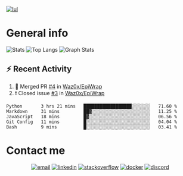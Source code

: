
[![lul](https://readme-typing-svg.herokuapp.com?font=futura&color=15F6F7&size=30&center=true&multiline=true&width=1500&height=150&lines=Hi%2C+i'm+R%C3%A9my+%F0%9F%91%8B;I'm+a+%F0%9F%9A%80+french+developer%F0%9F%9A%80;Actually+I'm+a+second+year+Student+at+EPITECH;%E2%AC%87%EF%B8%8F+here+is+a+rapid+overview+of+my+activity+%E2%AC%87%EF%B8%8F)](https://www.youtube.com/watch?v=iik25wqIuFo)

# General info

![Stats](https://github-readme-stats.vercel.app/api?username=Waz0x&count_private=true&theme=tokyonight&hide=stars&show_icons=true)
![Top Langs](https://github-readme-stats.vercel.app/api/top-langs/?username=Waz0x&layout=compact&theme=tokyonight)
![Graph Stats](https://activity-graph.herokuapp.com/graph?username=Waz0x&bg_color=141321&color=FF9DD9&line=FF9DD9&point=9dffc3)

## :zap: Recent Activity

<!--START_SECTION:activity-->
1. 🎉 Merged PR [#4](https://github.com/Waz0x/EpiWrap/pull/4) in [Waz0x/EpiWrap](https://github.com/Waz0x/EpiWrap)
2. ❗️ Closed issue [#3](https://github.com/Waz0x/EpiWrap/issues/3) in [Waz0x/EpiWrap](https://github.com/Waz0x/EpiWrap)
<!--END_SECTION:activity-->

<!--START_SECTION:waka-->
```text
Python       3 hrs 21 mins   ██████████████████░░░░░░░   71.60 % 
Markdown     31 mins         ██▓░░░░░░░░░░░░░░░░░░░░░░   11.25 % 
JavaScript   18 mins         █▓░░░░░░░░░░░░░░░░░░░░░░░   06.56 % 
Git Config   11 mins         █░░░░░░░░░░░░░░░░░░░░░░░░   04.04 % 
Bash         9 mins          █░░░░░░░░░░░░░░░░░░░░░░░░   03.41 % 
```
<!--END_SECTION:waka-->

# Contact me

<p align="center">
  <a href="mailto:remy.noulin@epitech.eu"><img src="https://img.icons8.com/color/96/000000/ms-outlook.png" alt="email"/></a>
  <a href="https://www.linkedin.com/in/remynoulin/"><img src="https://img.icons8.com/color/96/000000/linkedin.png" alt="linkedin"/></a>
  <a href="https://stackoverflow.com/users/15754672/r%c3%a9my-noulin"><img src="https://img.icons8.com/color/96/000000/stackoverflow.png" alt="stackoverflow"/></a>
  <a href="https://hub.docker.com/u/waz0x"><img src="https://img.icons8.com/color/96/000000/docker.png" alt="docker"/></a>
  <a href="https://discord.com/users/606758395583922176"><img src="https://img.icons8.com/color/96/000000/discord-logo.png" alt="discord"/></a>
</p>
